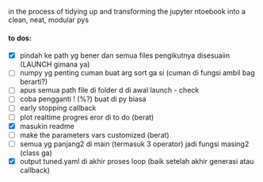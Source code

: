 in the process of tidying up and transforming the jupyter ntoebook into a clean, neat, modular pys

#### to dos: 
- [x] pindah ke path yg bener dan semua files pengikutnya disesuaiin (LAUNCH gimana ya) 
- [ ] numpy yg penting cuman buat arg sort ga si (cuman di fungsi ambil bag berarti?)
- [ ] apus semua path file di folder d di awal launch - check
- [ ] coba pengganti ! (%?) buat di py biasa
- [ ] early stopping callback
- [ ] plot realtime progres eror di to do (berat)
- [x] masukin readme
- [ ] make the parameters vars customized (berat)
- [ ] semua yg panjang2 di main (termasuk 3 operator) jadi fungsi masing2 (class ga)
- [x] output tuned.yaml di akhir proses loop (baik setelah akhir generasi atau callback)
